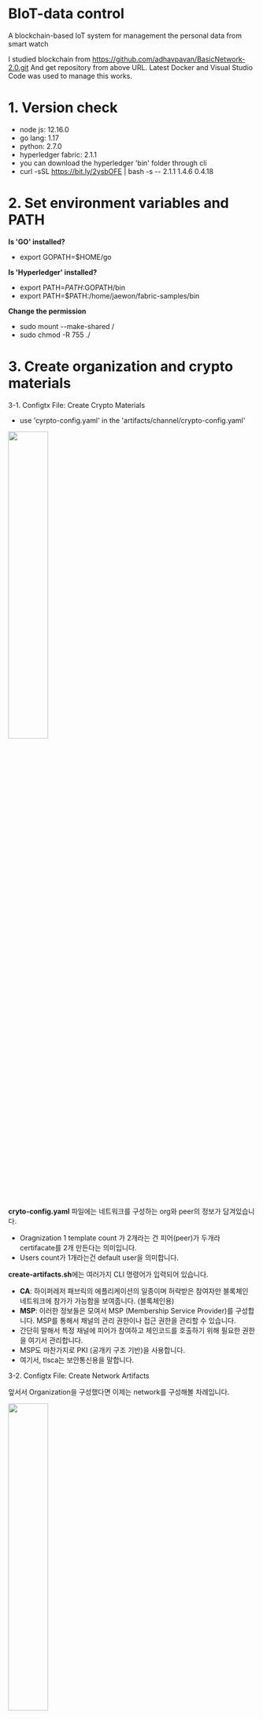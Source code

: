 # BIoT-data control
A blockchain-based IoT system for management the personal data from smart watch

I studied blockchain from https://github.com/adhavpavan/BasicNetwork-2.0.git
And get repository from above URL.
Latest Docker and Visual Studio Code was used to manage this works.


# 1. Version check

- node js: 12.16.0
- go lang: 1.17
- python: 2.7.0
- hyperledger fabric: 2.1.1
- you can download the hyperledger 'bin' folder through cli
- curl -sSL https://bit.ly/2ysbOFE | bash -s -- 2.1.1 1.4.6 0.4.18

# 2. Set environment variables and PATH
**Is 'GO' installed?**
- export GOPATH=$HOME/go


**Is 'Hyperledger' installed?**
- export PATH=$PATH:$GOPATH/bin
- export PATH=$PATH:/home/jaewon/fabric-samples/bin

**Change the permission**
- sudo mount --make-shared /
- sudo chmod -R 755 ./

# 3. Create organization and crypto materials
3-1.  Configtx File: Create Crypto Materials

- use 'cyrpto-config.yaml' in the 'artifacts/channel/crypto-config.yaml'

<img src="https://user-images.githubusercontent.com/96426723/146774752-d1bd0613-572a-4be2-85e6-36759a211f64.png" width="40%">


**cryto-config.yaml** 파일에는 네트워크를 구성하는 org와 peer의 정보가 담겨있습니다.
- Oragnization 1  template count 가 2개라는 건 피어(peer)가 두개라 certifacate를 2개 만든다는 의미입니다.
- Users count가 1개라는건 default user을 의미합니다.

**create-artifacts.sh**에는 여러가지 CLI 명령어가 입력되어 있습니다.
- **CA**: 하이퍼레저 패브릭의 에플리케이션의 일종이며 허락받은 참여자만 블록체인 네트워크에 참가가 가능함을 보여줍니다. (블록체인용)
- **MSP**: 이러한 정보들은 모여서 MSP (Membership Service Provider)를 구성합니다. MSP를 통해서 채널의 관리 권한이나 접근 권한을 관리할 수 있습니다.
- 간단히 말해서 특정 채널에 피어가 참여하고 체인코드를 호출하기 위해 필요한 권한을 여기서 관리합니다.
- MSP도 마찬가지로 PKI (공개키 구조 기반)을 사용합니다.
- 여기서, tlsca는 보안통신용을 말합니다.

3-2. Configtx File: Create Network Artifacts

앞서서 Organization을 구성했다면 이제는 network를 구성해볼 차례입니다.

<img src="https://user-images.githubusercontent.com/96426723/146775513-70c16d1f-39f1-4bd4-b601-6b948eeb9461.png" width="40%">

여기서는 genesisblock과 같은 네트워킹 요소를 설정할 수 있습니다.

**Oragnization 설정**
- Oraganization은 crypto-config 파일에서 2개의 organization을 만들었기 때문에 "OrdererOrg", "Org1", "Org2" 로 구성되어있습니다.
- Name: 오더러org의 이름을 적어주면 됩니다.
- ID: 여기서는 오더러 MSP 불러올 때의 ID를 의미합니다.
- MSPDir: crypto-config 파일에서 생성된 orderer 의 MSP 폴더 위치를 적어줍니다.
- Policies: policies에는 종류가 2가지 있습니다. (공식홈페이지를 참고합시다.)

create-artifacts.sh 파일에는 OrdererGenesis와 BasicChannel을 만들 수 있는 cli 명령어가 있습니다.

두 명령어를 각각 치면 폴더에 genesis.block 파일과 mychannel. Tx 트랜잭션 파일 그리고 OrgMSPanchors.tx 파일이 생기는걸 확인할 수 있습니다.

permission denied error가 뜬다면, "chmod -R 0755 /home/bin/configtxgen" 명령어를 입력합시다.

<img src="https://user-images.githubusercontent.com/96426723/146776081-fc191725-e14e-4414-936f-6eb8677bddb7.png" width="80%">

# 4. Network Up
저는 hyperledger fabric 2.1.1을 사용했습니다.

**ca-orgs1**
docker compose에는 앞서서 설정한 두개 organization과 organization에 해당하는 2개의 peer 정보 그리고 각각의 peer에 해당하는 4개의 couchdb를 장착하였습니다.


**orderer.example.com**
오더러를 보면 volumes에서 우리는 이미 생성한 genesis 블록이 있기 때문에 이를 마운팅해주기 위해 다음과 같이 적어줍니다.

<img src="https://user-images.githubusercontent.com/96426723/146777119-1b3d307e-7816-4b1e-8bfc-9d5f01a745e4.png" width="80%">

orderer_operations_listenaddress가 설정되어있지만 이는 크게 중요하지 중요하지 않다고 합니다.

<img src="https://user-images.githubusercontent.com/96426723/146777207-0e88b197-31e9-404b-8a84-c4d4f5820a98.png" width="50%">

7050포트는 orderer가 작동되는 곳이며 8443 포트는 listenport가 작동하는 곳입니다.

**couchdb0**
environment 변수는 아직 공백으로 두고 port는 5984로 열며 network는 같은 네트워크에서 작동하도록 합니다.

<img src="https://user-images.githubusercontent.com/96426723/146777325-5bd7e2c1-c53a-4f9b-b145-8ef1c85d2765.png" width="30%">

couchDB는 피어별로 포트만 다르게 해서 설정해줍니다. 6984:5984 , 7984:5984, 8984:5984

**peer0.org1.example.com**
base yaml에 적혀있는 환경변수와 연결시켜 줍니다.

<img src="https://user-images.githubusercontent.com/96426723/146777433-1a58bfe4-3dae-4d62-a484-1c7b4480909e.png" width="40%">

volumes은 기존에 있는 폴더를 연결해주도록 합니다.

<img src="https://user-images.githubusercontent.com/96426723/146777488-9880de25-b156-4b96-b608-09fd412f0f5f.png" width="80%">


**network up!**
터미널에서 docker-compose.yaml있는 폴더로 가서 네트워크를 실행해보도록 합니다.
$ docker-compose up -d

<img src="https://user-images.githubusercontent.com/96426723/146777535-98c7307f-a443-4657-a93e-82213793b2ca.png" width="20%">

PORTS와 NAMES를 확인해봅니다.
$ docker ps

<img src="https://user-images.githubusercontent.com/96426723/146777616-1608883b-1298-46df-a6a1-4df0461d701b.png" width="100%">

* 에러처리

Error response from daemon: path /home/jaewon/BasicNetwork-2.0/artifacts/channel is mounted on / but it is not a shared mount.

$ sudo mount --make-shared /

# 5. Channel up

5.1 Create channel
**-o**: 오더러를 의미합니다. 오더러의 포트를 써줍니다. docker ps 를 쳤을 때 oderer의 포트는 다음과 같습니다.

 0.0.0.0:7050->7050/tcp, :::7050->7050/tcp, 0.0.0.0:8443->8443/tcp, :::8443->8443/tcp
 
 orderer의 주소는 7050이므로 localhost:7050dmf 여기에 적어줍니다.
 
 **--ordererTLSHostnameOverride**는 orderer.example.com으로 작성해줍니다.
 
 **-f**는 mychannel.tx의 파일이 있는 곳의 경로를 쳐줍시다.
 
 그리고 그 뒤에는 결과로 나올 block의 경로를 적어줍니다. channel-artifacts 폴더에 블록을 생성해주도록 합니다.
 
**--tls**는 통신 여부를 묻는 것입니다. -> TRUE

**--cafile**는 인증서의 위치를 묻는 것입니다. ->  ORDERER_CA=${PWD}/artifacts/channel/crypto-config/ordererOrganizations/example.com/orderers/orderer.example.com/msp/tlscacerts/tlsca.example.com-cert.pem

<img src="https://user-images.githubusercontent.com/96426723/146779736-c2e9d0a2-f5b1-4584-a83e-57dfa393954b.png" width="80%">

5.2 joinChannel
createChannel()에서 만든 ./artifacts/channel/${CHANNEL_NAME}.tx에다가 미쳐 추가하지 못한 Peer를 추가해줍니다.

<img src="https://user-images.githubusercontent.com/96426723/146779789-bc9eff3f-dd18-4dd7-a58c-32167375b3ab.png" width="45%">

5.3 updateAnchorPeers
peer0가 각 organization에서 anchor peer을 맞고 있기 때문에 update 해주도록 합니다.

<img src="https://user-images.githubusercontent.com/96426723/146779803-7d04bf6a-6a96-43a9-8fd5-5125727a7b0e.png" width="75%">

 
